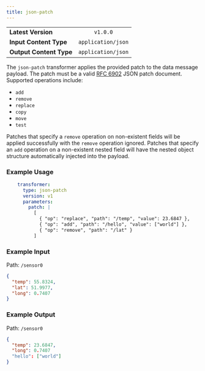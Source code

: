 ```yaml
---
title: json-patch
---
```


|   |   |
|---|:---:|
|__Latest Version__| `v1.0.0` |
|__Input Content Type__| `application/json` |
|__Output Content Type__| `application/json` |

The `json-patch` transformer applies the provided patch to the data message
payload. The patch must be a valid [RFC
6902](https://datatracker.ietf.org/doc/html/rfc6902/) JSON patch document.
Supported operations include:

- `add`
- `remove`
- `replace`
- `copy`
- `move`
- `test`

Patches that specify a `remove` operation on non-existent fields will be applied
successfully with the `remove` operation ignored. Patches that specify an `add`
operation on a non-existent nested field will have the nested object structure
automatically injected into the payload.

### Example Usage

```yaml
    transformer:
      type: json-patch
      version: v1
      parameters:
        patch: |
          [
            { "op": "replace", "path": "/temp", "value": 23.6847 },
            { "op": "add", "path": "/hello", "value": ["world"] },
            { "op": "remove", "path": "/lat" }
          ]
```

### Example Input

Path: `/sensor0`

```json
{
  "temp": 55.8324,
  "lat": 51.9977,
  "long": 0.7407
}
```

### Example Output

Path: `/sensor0`

```json
{
  "temp": 23.6847,
  "long": 0.7407
  "hello": ["world"]
}
```
